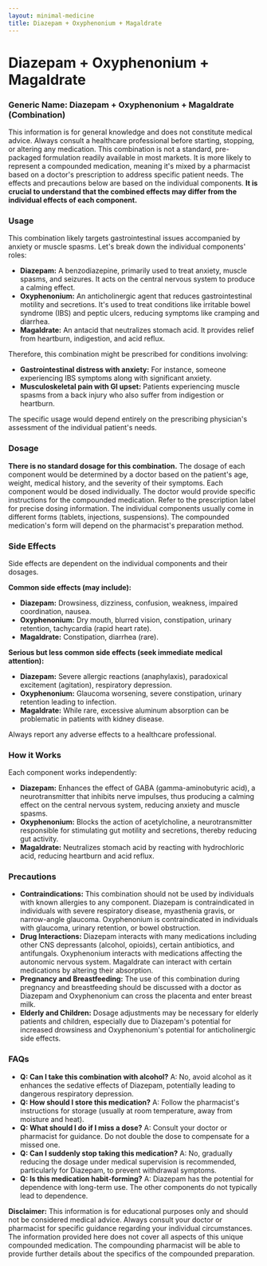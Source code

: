 ```yaml
---
layout: minimal-medicine
title: Diazepam + Oxyphenonium + Magaldrate
---
```


# Diazepam + Oxyphenonium + Magaldrate
### Generic Name: Diazepam + Oxyphenonium + Magaldrate (Combination)

This information is for general knowledge and does not constitute medical advice. Always consult a healthcare professional before starting, stopping, or altering any medication.  This combination is not a standard, pre-packaged formulation readily available in most markets.  It is more likely to represent a compounded medication, meaning it's mixed by a pharmacist based on a doctor's prescription to address specific patient needs.  The effects and precautions below are based on the individual components.  **It is crucial to understand that the combined effects may differ from the individual effects of each component.**

### Usage

This combination likely targets gastrointestinal issues accompanied by anxiety or muscle spasms. Let's break down the individual components' roles:

* **Diazepam:** A benzodiazepine, primarily used to treat anxiety, muscle spasms, and seizures. It acts on the central nervous system to produce a calming effect.
* **Oxyphenonium:** An anticholinergic agent that reduces gastrointestinal motility and secretions. It's used to treat conditions like irritable bowel syndrome (IBS) and peptic ulcers, reducing symptoms like cramping and diarrhea.
* **Magaldrate:** An antacid that neutralizes stomach acid. It provides relief from heartburn, indigestion, and acid reflux.

Therefore, this combination might be prescribed for conditions involving:

* **Gastrointestinal distress with anxiety:**  For instance, someone experiencing IBS symptoms along with significant anxiety.
* **Musculoskeletal pain with GI upset:** Patients experiencing muscle spasms from a back injury who also suffer from indigestion or heartburn.

The specific usage would depend entirely on the prescribing physician's assessment of the individual patient's needs.

### Dosage

**There is no standard dosage for this combination.**  The dosage of each component would be determined by a doctor based on the patient's age, weight, medical history, and the severity of their symptoms.  Each component would be dosed individually.  The doctor would provide specific instructions for the compounded medication.  Refer to the prescription label for precise dosing information.  The individual components usually come in different forms (tablets, injections, suspensions).  The compounded medication's form will depend on the pharmacist's preparation method.

### Side Effects

Side effects are dependent on the individual components and their dosages.

**Common side effects (may include):**

* **Diazepam:** Drowsiness, dizziness, confusion, weakness, impaired coordination, nausea.
* **Oxyphenonium:** Dry mouth, blurred vision, constipation, urinary retention, tachycardia (rapid heart rate).
* **Magaldrate:** Constipation, diarrhea (rare).


**Serious but less common side effects (seek immediate medical attention):**

* **Diazepam:** Severe allergic reactions (anaphylaxis), paradoxical excitement (agitation), respiratory depression.
* **Oxyphenonium:** Glaucoma worsening, severe constipation, urinary retention leading to infection.
* **Magaldrate:**  While rare, excessive aluminum absorption can be problematic in patients with kidney disease.


Always report any adverse effects to a healthcare professional.

### How it Works

Each component works independently:

* **Diazepam:** Enhances the effect of GABA (gamma-aminobutyric acid), a neurotransmitter that inhibits nerve impulses, thus producing a calming effect on the central nervous system, reducing anxiety and muscle spasms.
* **Oxyphenonium:** Blocks the action of acetylcholine, a neurotransmitter responsible for stimulating gut motility and secretions, thereby reducing gut activity.
* **Magaldrate:** Neutralizes stomach acid by reacting with hydrochloric acid, reducing heartburn and acid reflux.


### Precautions

* **Contraindications:** This combination should not be used by individuals with known allergies to any component.  Diazepam is contraindicated in individuals with severe respiratory disease, myasthenia gravis, or narrow-angle glaucoma. Oxyphenonium is contraindicated in individuals with glaucoma, urinary retention, or bowel obstruction.
* **Drug Interactions:** Diazepam interacts with many medications including other CNS depressants (alcohol, opioids), certain antibiotics, and antifungals. Oxyphenonium interacts with medications affecting the autonomic nervous system. Magaldrate can interact with certain medications by altering their absorption.
* **Pregnancy and Breastfeeding:**  The use of this combination during pregnancy and breastfeeding should be discussed with a doctor as Diazepam and Oxyphenonium can cross the placenta and enter breast milk.
* **Elderly and Children:**  Dosage adjustments may be necessary for elderly patients and children, especially due to Diazepam's potential for increased drowsiness and Oxyphenonium's potential for anticholinergic side effects.


### FAQs

* **Q: Can I take this combination with alcohol?** A: No, avoid alcohol as it enhances the sedative effects of Diazepam, potentially leading to dangerous respiratory depression.
* **Q: How should I store this medication?** A: Follow the pharmacist's instructions for storage (usually at room temperature, away from moisture and heat).
* **Q: What should I do if I miss a dose?** A: Consult your doctor or pharmacist for guidance.  Do not double the dose to compensate for a missed one.
* **Q: Can I suddenly stop taking this medication?** A: No, gradually reducing the dosage under medical supervision is recommended, particularly for Diazepam, to prevent withdrawal symptoms.
* **Q: Is this medication habit-forming?** A: Diazepam has the potential for dependence with long-term use. The other components do not typically lead to dependence.

**Disclaimer:** This information is for educational purposes only and should not be considered medical advice.  Always consult your doctor or pharmacist for specific guidance regarding your individual circumstances.  The information provided here does not cover all aspects of this unique compounded medication.  The compounding pharmacist will be able to provide further details about the specifics of the compounded preparation.

